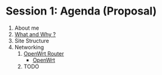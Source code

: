 # Session 1: Agenda (Proposal)

1. About me
2. [What and Why ?](../index.md)
3. Site Structure
4. Networking
   1. [OpenWrt Router](../topics/openwrt_router/README.md)
      * [OpenWrt](../topics/openwrt/README.md)
   2. TODO
